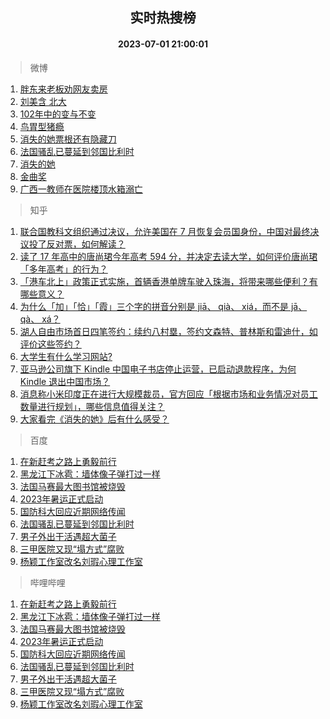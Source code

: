<div align="center"><h2>实时热搜榜</h2><h4>2023-07-01 21:00:01</h4></div>

> 微博  

1. [胖东来老板劝网友卖房](https://s.weibo.com/weibo?q=%23%E8%83%96%E4%B8%9C%E6%9D%A5%E8%80%81%E6%9D%BF%E5%8A%9D%E7%BD%91%E5%8F%8B%E5%8D%96%E6%88%BF%23&t=31&band_rank=1&Refer=top)<br />
2. [刘美含 北大](https://s.weibo.com/weibo?q=%E5%88%98%E7%BE%8E%E5%90%AB%20%E5%8C%97%E5%A4%A7&t=31&band_rank=2&Refer=top)<br />
3. [102年中的变与不变](https://s.weibo.com/weibo?q=%23102%E5%B9%B4%E4%B8%AD%E7%9A%84%E5%8F%98%E4%B8%8E%E4%B8%8D%E5%8F%98%23&t=31&band_rank=3&Refer=top)<br />
4. [鸟胃型猪瘾](https://s.weibo.com/weibo?q=%E9%B8%9F%E8%83%83%E5%9E%8B%E7%8C%AA%E7%98%BE&t=31&band_rank=4&Refer=top)<br />
5. [消失的她票根还有隐藏刀](https://s.weibo.com/weibo?q=%23%E6%B6%88%E5%A4%B1%E7%9A%84%E5%A5%B9%E7%A5%A8%E6%A0%B9%E8%BF%98%E6%9C%89%E9%9A%90%E8%97%8F%E5%88%80%23&t=31&band_rank=5&Refer=top)<br />
6. [法国骚乱已蔓延到邻国比利时](https://s.weibo.com/weibo?q=%23%E6%B3%95%E5%9B%BD%E9%AA%9A%E4%B9%B1%E5%B7%B2%E8%94%93%E5%BB%B6%E5%88%B0%E9%82%BB%E5%9B%BD%E6%AF%94%E5%88%A9%E6%97%B6%23&t=31&band_rank=6&Refer=top)<br />
7. [消失的她](https://s.weibo.com/weibo?q=%E6%B6%88%E5%A4%B1%E7%9A%84%E5%A5%B9&t=31&band_rank=7&Refer=top)<br />
8. [金曲奖](https://s.weibo.com/weibo?q=%E9%87%91%E6%9B%B2%E5%A5%96&t=31&band_rank=8&Refer=top)<br />
9. [广西一教师在医院楼顶水箱溺亡](https://s.weibo.com/weibo?q=%23%E5%B9%BF%E8%A5%BF%E4%B8%80%E6%95%99%E5%B8%88%E5%9C%A8%E5%8C%BB%E9%99%A2%E6%A5%BC%E9%A1%B6%E6%B0%B4%E7%AE%B1%E6%BA%BA%E4%BA%A1%23&t=31&band_rank=9&Refer=top)<br />

> 知乎  

1. [联合国教科文组织通过决议，允许美国在 7 月恢复会员国身份，中国对最终决议投了反对票，如何解读？](https://www.zhihu.com/question/609689310)<br />
2. [读了 17 年高中的唐尚珺今年高考 594 分，并决定去读大学，如何评价唐尚珺「多年高考」的行为？](https://www.zhihu.com/question/609651139)<br />
3. [「港车北上」政策正式实施，首辆香港单牌车驶入珠海，将带来哪些便利？有哪些意义？](https://www.zhihu.com/question/609774013)<br />
4. [为什么「加」「恰」「霞」三个字的拼音分别是 jiā、 qià、 xiá，而不是 jā、 qà、 xá？](https://www.zhihu.com/question/609163323)<br />
5. [湖人自由市场首日四笔签约：续约八村塁，签约文森特、普林斯和雷迪什，如评价这些签约？](https://www.zhihu.com/question/609753176)<br />
6. [大学生有什么学习网站?](https://www.zhihu.com/question/600134551)<br />
7. [亚马逊公司旗下 Kindle 中国电子书店停止运营，已启动退款程序，为何 Kindle 退出中国市场？](https://www.zhihu.com/question/609622371)<br />
8. [消息称小米印度正在进行大规模裁员，官方回应「根据市场和业务情况对员工数量进行规划」，哪些信息值得关注？](https://www.zhihu.com/question/609615935)<br />
9. [大家看完《消失的她》后有什么感受？](https://www.zhihu.com/question/609070712)<br />

> 百度  

1. [在新赶考之路上勇毅前行](https://www.baidu.com/s?wd=%E5%9C%A8%E6%96%B0%E8%B5%B6%E8%80%83%E4%B9%8B%E8%B7%AF%E4%B8%8A%E5%8B%87%E6%AF%85%E5%89%8D%E8%A1%8C&sa=fyb_news&rsv_dl=fyb_news)<br />
2. [黑龙江下冰雹：墙体像子弹打过一样](https://www.baidu.com/s?wd=%E9%BB%91%E9%BE%99%E6%B1%9F%E4%B8%8B%E5%86%B0%E9%9B%B9%EF%BC%9A%E5%A2%99%E4%BD%93%E5%83%8F%E5%AD%90%E5%BC%B9%E6%89%93%E8%BF%87%E4%B8%80%E6%A0%B7&sa=fyb_news&rsv_dl=fyb_news)<br />
3. [法国马赛最大图书馆被烧毁](https://www.baidu.com/s?wd=%E6%B3%95%E5%9B%BD%E9%A9%AC%E8%B5%9B%E6%9C%80%E5%A4%A7%E5%9B%BE%E4%B9%A6%E9%A6%86%E8%A2%AB%E7%83%A7%E6%AF%81&sa=fyb_news&rsv_dl=fyb_news)<br />
4. [2023年暑运正式启动](https://www.baidu.com/s?wd=2023%E5%B9%B4%E6%9A%91%E8%BF%90%E6%AD%A3%E5%BC%8F%E5%90%AF%E5%8A%A8&sa=fyb_news&rsv_dl=fyb_news)<br />
5. [国防科大回应近期网络传闻](https://www.baidu.com/s?wd=%E5%9B%BD%E9%98%B2%E7%A7%91%E5%A4%A7%E5%9B%9E%E5%BA%94%E8%BF%91%E6%9C%9F%E7%BD%91%E7%BB%9C%E4%BC%A0%E9%97%BB&sa=fyb_news&rsv_dl=fyb_news)<br />
6. [法国骚乱已蔓延到邻国比利时](https://www.baidu.com/s?wd=%E6%B3%95%E5%9B%BD%E9%AA%9A%E4%B9%B1%E5%B7%B2%E8%94%93%E5%BB%B6%E5%88%B0%E9%82%BB%E5%9B%BD%E6%AF%94%E5%88%A9%E6%97%B6&sa=fyb_news&rsv_dl=fyb_news)<br />
7. [男子外出干活遇超大菌子](https://www.baidu.com/s?wd=%E7%94%B7%E5%AD%90%E5%A4%96%E5%87%BA%E5%B9%B2%E6%B4%BB%E9%81%87%E8%B6%85%E5%A4%A7%E8%8F%8C%E5%AD%90&sa=fyb_news&rsv_dl=fyb_news)<br />
8. [三甲医院又现“塌方式”腐败](https://www.baidu.com/s?wd=%E4%B8%89%E7%94%B2%E5%8C%BB%E9%99%A2%E5%8F%88%E7%8E%B0%E2%80%9C%E5%A1%8C%E6%96%B9%E5%BC%8F%E2%80%9D%E8%85%90%E8%B4%A5&sa=fyb_news&rsv_dl=fyb_news)<br />
9. [杨颖工作室改名刘瑕心理工作室](https://www.baidu.com/s?wd=%E6%9D%A8%E9%A2%96%E5%B7%A5%E4%BD%9C%E5%AE%A4%E6%94%B9%E5%90%8D%E5%88%98%E7%91%95%E5%BF%83%E7%90%86%E5%B7%A5%E4%BD%9C%E5%AE%A4&sa=fyb_news&rsv_dl=fyb_news)<br />

> 哔哩哔哩  

1. [在新赶考之路上勇毅前行](https://www.baidu.com/s?wd=%E5%9C%A8%E6%96%B0%E8%B5%B6%E8%80%83%E4%B9%8B%E8%B7%AF%E4%B8%8A%E5%8B%87%E6%AF%85%E5%89%8D%E8%A1%8C&sa=fyb_news&rsv_dl=fyb_news)<br />
2. [黑龙江下冰雹：墙体像子弹打过一样](https://www.baidu.com/s?wd=%E9%BB%91%E9%BE%99%E6%B1%9F%E4%B8%8B%E5%86%B0%E9%9B%B9%EF%BC%9A%E5%A2%99%E4%BD%93%E5%83%8F%E5%AD%90%E5%BC%B9%E6%89%93%E8%BF%87%E4%B8%80%E6%A0%B7&sa=fyb_news&rsv_dl=fyb_news)<br />
3. [法国马赛最大图书馆被烧毁](https://www.baidu.com/s?wd=%E6%B3%95%E5%9B%BD%E9%A9%AC%E8%B5%9B%E6%9C%80%E5%A4%A7%E5%9B%BE%E4%B9%A6%E9%A6%86%E8%A2%AB%E7%83%A7%E6%AF%81&sa=fyb_news&rsv_dl=fyb_news)<br />
4. [2023年暑运正式启动](https://www.baidu.com/s?wd=2023%E5%B9%B4%E6%9A%91%E8%BF%90%E6%AD%A3%E5%BC%8F%E5%90%AF%E5%8A%A8&sa=fyb_news&rsv_dl=fyb_news)<br />
5. [国防科大回应近期网络传闻](https://www.baidu.com/s?wd=%E5%9B%BD%E9%98%B2%E7%A7%91%E5%A4%A7%E5%9B%9E%E5%BA%94%E8%BF%91%E6%9C%9F%E7%BD%91%E7%BB%9C%E4%BC%A0%E9%97%BB&sa=fyb_news&rsv_dl=fyb_news)<br />
6. [法国骚乱已蔓延到邻国比利时](https://www.baidu.com/s?wd=%E6%B3%95%E5%9B%BD%E9%AA%9A%E4%B9%B1%E5%B7%B2%E8%94%93%E5%BB%B6%E5%88%B0%E9%82%BB%E5%9B%BD%E6%AF%94%E5%88%A9%E6%97%B6&sa=fyb_news&rsv_dl=fyb_news)<br />
7. [男子外出干活遇超大菌子](https://www.baidu.com/s?wd=%E7%94%B7%E5%AD%90%E5%A4%96%E5%87%BA%E5%B9%B2%E6%B4%BB%E9%81%87%E8%B6%85%E5%A4%A7%E8%8F%8C%E5%AD%90&sa=fyb_news&rsv_dl=fyb_news)<br />
8. [三甲医院又现“塌方式”腐败](https://www.baidu.com/s?wd=%E4%B8%89%E7%94%B2%E5%8C%BB%E9%99%A2%E5%8F%88%E7%8E%B0%E2%80%9C%E5%A1%8C%E6%96%B9%E5%BC%8F%E2%80%9D%E8%85%90%E8%B4%A5&sa=fyb_news&rsv_dl=fyb_news)<br />
9. [杨颖工作室改名刘瑕心理工作室](https://www.baidu.com/s?wd=%E6%9D%A8%E9%A2%96%E5%B7%A5%E4%BD%9C%E5%AE%A4%E6%94%B9%E5%90%8D%E5%88%98%E7%91%95%E5%BF%83%E7%90%86%E5%B7%A5%E4%BD%9C%E5%AE%A4&sa=fyb_news&rsv_dl=fyb_news)<br />
